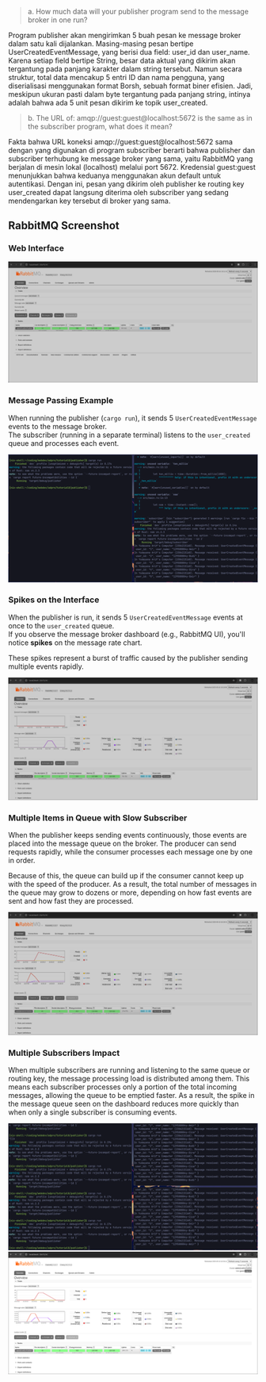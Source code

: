 > a. How much data will your publisher program send to the message broker in one run?

Program publisher akan mengirimkan 5 buah pesan ke message broker dalam satu kali dijalankan. Masing-masing pesan bertipe UserCreatedEventMessage, yang berisi dua field: user_id dan user_name. Karena setiap field bertipe String, besar data aktual yang dikirim akan tergantung pada panjang karakter dalam string tersebut. Namun secara struktur, total data mencakup 5 entri ID dan nama pengguna, yang diserialisasi menggunakan format Borsh, sebuah format biner efisien. Jadi, meskipun ukuran pasti dalam byte tergantung pada panjang string, intinya adalah bahwa ada 5 unit pesan dikirim ke topik user_created.

> b. The URL of: amqp://guest:guest@localhost:5672 is the same as in the subscriber program, what does it mean?

Fakta bahwa URL koneksi amqp://guest:guest@localhost:5672 sama dengan yang digunakan di program subscriber berarti bahwa publisher dan subscriber terhubung ke message broker yang sama, yaitu RabbitMQ yang berjalan di mesin lokal (localhost) melalui port 5672. Kredensial guest:guest menunjukkan bahwa keduanya menggunakan akun default untuk autentikasi. Dengan ini, pesan yang dikirim oleh publisher ke routing key user_created dapat langsung diterima oleh subscriber yang sedang mendengarkan key tersebut di broker yang sama.

## RabbitMQ Screenshot

### Web Interface

![rabbitmq screenshot](./images/rabbitmq_screenshot.png)

### Message Passing Example

When running the publisher (`cargo run`), it sends 5 `UserCreatedEventMessage` events to the message broker.  
The subscriber (running in a separate terminal) listens to the `user_created` queue and processes each event.

![message passing screenshot](./images/message_passing_screenshot.png)

### Spikes on the Interface

When the publisher is run, it sends 5 `UserCreatedEventMessage` events at once to the `user_created` queue.  
If you observe the message broker dashboard (e.g., RabbitMQ UI), you'll notice **spikes** on the message rate chart.

These spikes represent a burst of traffic caused by the publisher sending multiple events rapidly.

![rabbitmq spikes screenshot](./images/rabbitmq_spikes_screenshot.png)

### Multiple Items in Queue with Slow Subscriber

When the publisher keeps sending events continuously, those events are placed into the message queue on the broker. The producer can send requests rapidly, while the consumer processes each message one by one in order.

Because of this, the queue can build up if the consumer cannot keep up with the speed of the producer. As a result, the total number of messages in the queue may grow to dozens or more, depending on how fast events are sent and how fast they are processed.

![slow subscriber screenshot](./images/slow_subscriber_queue_screenshot.png)

### Multiple Subscribers Impact

When multiple subscribers are running and listening to the same queue or routing key, the message processing load is distributed among them. This means each subscriber processes only a portion of the total incoming messages, allowing the queue to be emptied faster. As a result, the spike in the message queue seen on the dashboard reduces more quickly than when only a single subscriber is consuming events.

![](./images/multiple_subscriber_screenshot.png)
![](./images/reduced_message_spike_screenshot.png)

